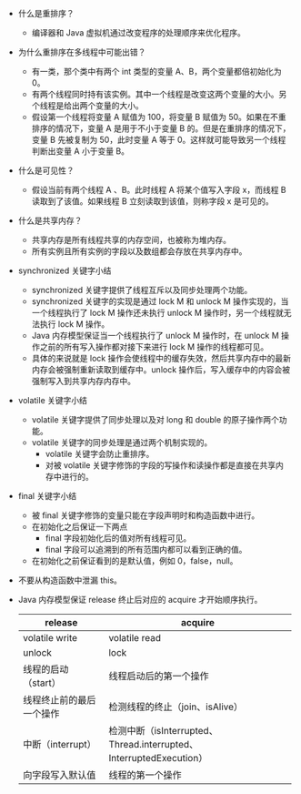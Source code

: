 - 什么是重排序？

  - 编译器和 Java 虚拟机通过改变程序的处理顺序来优化程序。

- 为什么重排序在多线程中可能出错？

  - 有一类，那个类中有两个 int 类型的变量 A、B，两个变量都倍初始化为 0。
  - 有两个线程同时持有该实例。其中一个线程是改变这两个变量的大小。另个线程是给出两个变量的大小。
  - 假设第一个线程将变量 A 赋值为 100，将变量 B 赋值为 50。如果在不重排序的情况下，变量 A 是用于不小于变量 B 的。但是在重排序的情况下，变量 B 先被复制为 50，此时变量 A 等于 0。这样就可能导致另一个线程判断出变量 A 小于变量 B。

- 什么是可见性？

  - 假设当前有两个线程 A 、B。此时线程 A 将某个值写入字段 x，而线程 B 读取到了该值。如果线程 B 立刻读取到该值，则称字段 x 是可见的。

- 什么是共享内存？

  - 共享内存是所有线程共享的内存空间，也被称为堆内存。
  - 所有实例且所有实例的字段以及数组都会存放在共享内存中。

- synchronized 关键字小结

  - synchronized 关键字提供了线程互斥以及同步处理两个功能。
  - synchronized 关键字的实现是通过 lock M 和 unlock M 操作实现的，当一个线程执行了 lock M 操作还未执行 unlock M 操作时，另一个线程就无法执行 lock M 操作。
  - Java 内存模型保证当一个线程执行了 unlock M 操作时，在 unlock M 操作之前的所有写入操作都对接下来进行 lock M 操作的线程都可见。
  - 具体的来说就是 lock 操作会使线程中的缓存失效，然后共享内存中的最新内存会被强制重新读取到缓存中。unlock 操作后，写入缓存中的内容会被强制写入到共享内存内存中。

- volatile 关键字小结

  - volatile 关键字提供了同步处理以及对 long 和 double 的原子操作两个功能。
  - volatile 关键字的同步处理是通过两个机制实现的。
    - volatile 关键字会防止重排序。
    - 对被 volatile 关键字修饰的字段的写操作和读操作都是直接在共享内存中进行的。

- final 关键字小结

  - 被 final 关键字修饰的变量只能在字段声明时和构造函数中进行。
  - 在初始化之后保证一下两点
    - final 字段初始化后的值对所有线程可见。
    - final 字段可以追溯到的所有范围内都可以看到正确的值。
  - 在初始化之前保证看到的是默认值，例如 0，false，null。

- 不要从构造函数中泄漏 this。

- Java 内存模型保证 release 终止后对应的 acquire 才开始顺序执行。

  | release                  | acquire                                                      |
  | ------------------------ | ------------------------------------------------------------ |
  | volatile write           | volatile read                                                |
  | unlock                   | lock                                                         |
  | 线程的启动（start）      | 线程启动后的第一个操作                                       |
  | 线程终止前的最后一个操作 | 检测线程的终止（join、isAlive）                              |
  | 中断（interrupt）        | 检测中断（isInterrupted、Thread.interrupted、InterruptedExecution） |
  | 向字段写入默认值         | 线程的第一个操作                                             |